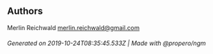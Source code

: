 ## Authors

Merlin Reichwald <merlin.reichwald@gmail.com>

###### Generated on 2019-10-24T08:35:45.533Z | Made with @propero/ngm